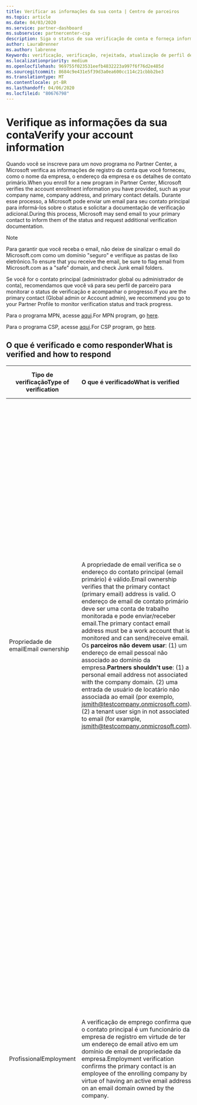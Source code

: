 ```yaml
---
title: Verificar as informações da sua conta | Centro de parceiros
ms.topic: article
ms.date: 04/03/2020
ms.service: partner-dashboard
ms.subservice: partnercenter-csp
description: Siga o status de sua verificação de conta e forneça informações adicionais, se necessário.
author: LauraBrenner
ms.author: labrenne
Keywords: verificação, verificação, rejeitada, atualização de perfil de parceiro
ms.localizationpriority: medium
ms.openlocfilehash: 969755f023531eefb4832223a997f6f76d2e485d
ms.sourcegitcommit: 8684c9e431e5f39d3a0ea600cc114c21cbbb2be3
ms.translationtype: MT
ms.contentlocale: pt-BR
ms.lasthandoff: 04/06/2020
ms.locfileid: "80676798"
---
```

# <a name="verify-your-account-information"></a><span data-ttu-id="ecec3-104">Verifique as informações da sua conta</span><span class="sxs-lookup"><span data-stu-id="ecec3-104">Verify your account information</span></span>

<span data-ttu-id="ecec3-105">Quando você se inscreve para um novo programa no Partner Center, a Microsoft verifica as informações de registro da conta que você forneceu, como o nome da empresa, o endereço da empresa e os detalhes de contato primário.</span><span class="sxs-lookup"><span data-stu-id="ecec3-105">When you enroll for a new program in Partner Center, Microsoft verifies the account enrollment information you have provided, such as your company name, company address, and primary contact details.</span></span> <span data-ttu-id="ecec3-106">Durante esse processo, a Microsoft pode enviar um email para seu contato principal para informá-los sobre o status e solicitar a documentação de verificação adicional.</span><span class="sxs-lookup"><span data-stu-id="ecec3-106">During this process, Microsoft may send email to your primary contact to inform them of the status and request additional verification documentation.</span></span> 

>[!NOTE]
><span data-ttu-id="ecec3-107">Para garantir que você receba o email, não deixe de sinalizar o email do Microsoft.com como um domínio "seguro" e verifique as pastas de lixo eletrônico.</span><span class="sxs-lookup"><span data-stu-id="ecec3-107">To ensure that you receive the email, be sure to flag email from Microsoft.com as a "safe" domain, and check Junk email folders.</span></span>

<span data-ttu-id="ecec3-108">Se você for o contato principal (administrador global ou administrador de conta), recomendamos que você vá para seu perfil de parceiro para monitorar o status de verificação e acompanhar o progresso.</span><span class="sxs-lookup"><span data-stu-id="ecec3-108">If you are the primary contact (Global admin or Account admin), we recommend you go to your Partner Profile to monitor verification status and track progress.</span></span>

<span data-ttu-id="ecec3-109">Para o programa MPN, acesse [aqui](https://partner.microsoft.com/pcv/accountsettings/connectedpartnerprofile).</span><span class="sxs-lookup"><span data-stu-id="ecec3-109">For MPN program, go [here](https://partner.microsoft.com/pcv/accountsettings/connectedpartnerprofile).</span></span>

<span data-ttu-id="ecec3-110">Para o programa CSP, acesse [aqui](https://partner.microsoft.com/pcv/accountsettings/partnerprofile).</span><span class="sxs-lookup"><span data-stu-id="ecec3-110">For CSP program, go [here](https://partner.microsoft.com/pcv/accountsettings/partnerprofile).</span></span>


## <a name="what-is-verified-and-how-to-respond"></a><span data-ttu-id="ecec3-111">O que é verificado e como responder</span><span class="sxs-lookup"><span data-stu-id="ecec3-111">What is verified and how to respond</span></span>

|<span data-ttu-id="ecec3-112">**Tipo de verificação**</span><span class="sxs-lookup"><span data-stu-id="ecec3-112">**Type of verification**</span></span>   |<span data-ttu-id="ecec3-113">**O que é verificado**</span><span class="sxs-lookup"><span data-stu-id="ecec3-113">**What is verified**</span></span>   |<span data-ttu-id="ecec3-114">**O que fazer se rejeitado**</span><span class="sxs-lookup"><span data-stu-id="ecec3-114">**What to do if rejected**</span></span>   |
|----------------------------|:-----------------------------------|:--------------------------------------|
|<span data-ttu-id="ecec3-115">Propriedade de email</span><span class="sxs-lookup"><span data-stu-id="ecec3-115">Email ownership</span></span>   |<span data-ttu-id="ecec3-116">A propriedade de email verifica se o endereço do contato principal (email primário) é válido.</span><span class="sxs-lookup"><span data-stu-id="ecec3-116">Email ownership verifies that the primary contact (primary email) address is valid.</span></span> <span data-ttu-id="ecec3-117">O endereço de email de contato primário deve ser uma conta de trabalho monitorada e pode enviar/receber email.</span><span class="sxs-lookup"><span data-stu-id="ecec3-117">The primary contact email address must be a work account that is monitored and can send/receive email.</span></span> <span data-ttu-id="ecec3-118">Os **parceiros não devem usar**: (1) um endereço de email pessoal não associado ao domínio da empresa.</span><span class="sxs-lookup"><span data-stu-id="ecec3-118">**Partners shouldn't use**: (1) a personal email address not associated with the company domain.</span></span> <span data-ttu-id="ecec3-119">(2) uma entrada de usuário de locatário não associada ao email (por exemplo, jsmith@testcompany.onmicrosoft.com).</span><span class="sxs-lookup"><span data-stu-id="ecec3-119">(2) a tenant user sign in not associated to email (for example, jsmith@testcompany.onmicrosoft.com).</span></span>  |<span data-ttu-id="ecec3-120">Se você não receber a mensagem de email de verificação de propriedade de email dentro de um dia útil, poderá solicitar que reenviemos usando os links a seguir: para [MPN](https://partner.microsoft.com/pcv/accountsettings/connectedpartnerprofile), para o [CSP](https://partner.microsoft.com/pcv/accountsettings/partnerprofile).</span><span class="sxs-lookup"><span data-stu-id="ecec3-120">If you don't receive the email ownership verification email message within one business day, you can request we resend using the following links: for [MPN](https://partner.microsoft.com/pcv/accountsettings/connectedpartnerprofile), for [CSP](https://partner.microsoft.com/pcv/accountsettings/partnerprofile).</span></span> <span data-ttu-id="ecec3-121">Na página perfil, clique no link "reenviar email de verificação" para que a Microsoft reenvie o email para você.</span><span class="sxs-lookup"><span data-stu-id="ecec3-121">In the profile page, click on "Resend verification email" link for Microsoft to resend the email to you.</span></span> <span data-ttu-id="ecec3-122">Para garantir que o email seja recebido, não deixe de sinalizar o email do Microsoft.com como um domínio "seguro" e verifique as pastas de lixo eletrônico.</span><span class="sxs-lookup"><span data-stu-id="ecec3-122">To ensure that the email is received, be sure to flag email from Microsoft.com as a "safe" domain, and check Junk email folders.</span></span>|
|<span data-ttu-id="ecec3-123">Profissional</span><span class="sxs-lookup"><span data-stu-id="ecec3-123">Employment</span></span> |<span data-ttu-id="ecec3-124">A verificação de emprego confirma que o contato principal é um funcionário da empresa de registro em virtude de ter um endereço de email ativo em um domínio de email de propriedade da empresa.</span><span class="sxs-lookup"><span data-stu-id="ecec3-124">Employment verification confirms the primary contact is an employee of the enrolling company by virtue of having an active email address on an email domain owned by the company.</span></span>|<span data-ttu-id="ecec3-125">Se a verificação de emprego for rejeitada, o contato principal (normalmente seu administrador global ou de conta) precisará fornecer documentação confirmando que o domínio de email do contato está sob a propriedade de seu empregador.</span><span class="sxs-lookup"><span data-stu-id="ecec3-125">If employment verification is rejected, the primary contact (normally your Global or Account Admin) will need to provide documentation confirming the contact's email domain is under the ownership of their employer.</span></span> <span data-ttu-id="ecec3-126">[Crie um tíquete de suporte](https://partner.microsoft.com/dashboard/support/csp/servicerequests/create?stage=2&topicid=c34a5c81-a111-476d-11a4-81c808c37a6b).</span><span class="sxs-lookup"><span data-stu-id="ecec3-126">[Create a Support ticket](https://partner.microsoft.com/dashboard/support/csp/servicerequests/create?stage=2&topicid=c34a5c81-a111-476d-11a4-81c808c37a6b).</span></span>|
|<span data-ttu-id="ecec3-127">Negócios</span><span class="sxs-lookup"><span data-stu-id="ecec3-127">Business</span></span>   |<span data-ttu-id="ecec3-128">Verificação de negócios confirma que a empresa de registro é uma entidade de negócios legítima e no endereço usado para o registro.</span><span class="sxs-lookup"><span data-stu-id="ecec3-128">Business verification confirms that the enrolling company is a legitimate business entity and at the address used for the enrollment.</span></span>|<span data-ttu-id="ecec3-129">Se a verificação de negócios falhar, o contato principal (normalmente seu administrador global ou de conta) será solicitado a fornecer documentação oficial, como um registro de negócios ou certificado ou recebimento de registro de imposto, do país de residência da empresa ou o município confirmando que a empresa está autorizada a fazer negócios sob esse nome de entidade e está localizada no endereço de registro.</span><span class="sxs-lookup"><span data-stu-id="ecec3-129">If business verification fails, the primary contact (normally your Global or Account admin) will be asked to provide official documentation, such as a business registration or tax registration certificate or receipt, from the company's home country or municipality confirming that the company is authorized to do business under that entity name and is located at the enrollment address.</span></span> [<span data-ttu-id="ecec3-130">Criar um tíquete de suporte</span><span class="sxs-lookup"><span data-stu-id="ecec3-130">Create a Support ticket</span></span>](https://partner.microsoft.com/dashboard/support/csp/servicerequests/create?stage=2&topicid=52ac28f3-d58f-99d9-9846-3df5a6477c54)|

>[!NOTE]
><span data-ttu-id="ecec3-131">Saiba como atualizar seu [perfil comercial legal (endereço)](https://docs.microsoft.com/partner-center/update-your-partner-profile).</span><span class="sxs-lookup"><span data-stu-id="ecec3-131">Learn how to update your [Legal Business Profile (address)](https://docs.microsoft.com/partner-center/update-your-partner-profile).</span></span>

## <a name="when-verification-concludes"></a><span data-ttu-id="ecec3-132">Quando a verificação for concluída</span><span class="sxs-lookup"><span data-stu-id="ecec3-132">When verification concludes</span></span>

<span data-ttu-id="ecec3-133">Depois que o processo de verificação for concluído, o status de verificação do seu registro na página de perfil será alterado de "pendente" para "autorizado", e as etapas do processo com status exibido na página desaparecerão.</span><span class="sxs-lookup"><span data-stu-id="ecec3-133">Once the verification process is complete, the verification status of your enrollment on the profile page will change from "pending" to "authorized," and the process steps with status displayed on that page will disappear.</span></span>
<span data-ttu-id="ecec3-134">O contato principal receberá um email da Microsoft dentro de alguns dias úteis após a conclusão da verificação.</span><span class="sxs-lookup"><span data-stu-id="ecec3-134">The primary contact will receive an email from Microsoft within a few business days after the verification is completed.</span></span> 

<span data-ttu-id="ecec3-135">Depois de entrar no seu perfil, se você vir **ações pendentes**, conclua as alterações necessárias da seguinte maneira:</span><span class="sxs-lookup"><span data-stu-id="ecec3-135">After signing into your profile, if you see **Pending actions**, complete the necessary changes as follows:</span></span>

- <span data-ttu-id="ecec3-136">Para o programa MPN, acesse [aqui](https://partner.microsoft.com/pcv/accountsettings/connectedpartnerprofile).</span><span class="sxs-lookup"><span data-stu-id="ecec3-136">For MPN program, go [here](https://partner.microsoft.com/pcv/accountsettings/connectedpartnerprofile).</span></span>  
- <span data-ttu-id="ecec3-137">Para o programa CSP, acesse [aqui](https://partner.microsoft.com/pcv/accountsettings/partnerprofile).</span><span class="sxs-lookup"><span data-stu-id="ecec3-137">For CSP program, go [here](https://partner.microsoft.com/pcv/accountsettings/partnerprofile).</span></span>

<span data-ttu-id="ecec3-138">Se precisar de ajuda para concluir essas etapas no Partner Center, você poderá entrar em contato com a equipe de suporte do parceiro abrindo um tíquete na seção de suporte do Partner Center.</span><span class="sxs-lookup"><span data-stu-id="ecec3-138">If you need assistance completing these steps in Partner Center, you can contact the partner support team by opening a ticket in the Support section of Partner Center.</span></span>  <span data-ttu-id="ecec3-139">Inicie [aqui](https://partner.microsoft.com/dashboard/support/servicerequests/create?stage=2&topicid=21655de7-7dbb-4927-33a2-f60f45feadf3).</span><span class="sxs-lookup"><span data-stu-id="ecec3-139">Start [here](https://partner.microsoft.com/dashboard/support/servicerequests/create?stage=2&topicid=21655de7-7dbb-4927-33a2-f60f45feadf3).</span></span>


